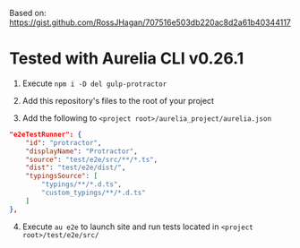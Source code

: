 Based on: https://gist.github.com/RossJHagan/707516e503db220ac8d2a61b40344117

# Tested with Aurelia CLI v0.26.1

1. Execute `npm i -D del gulp-protractor`

1. Add this repository's files to the root of your project

1. Add the following to `<project root>/aurelia_project/aurelia.json`

```json
"e2eTestRunner": {
    "id": "protractor",
    "displayName": "Protractor",
    "source": "test/e2e/src/**/*.ts",
    "dist": "test/e2e/dist/",
    "typingsSource": [
        "typings/**/*.d.ts",
        "custom_typings/**/*.d.ts"
    ]
},
```

4. Execute `au e2e` to launch site and run tests located in `<project root>/test/e2e/src/`